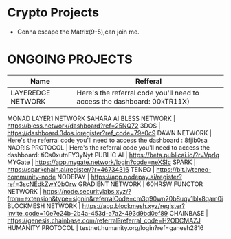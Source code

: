 # Crypto Projects

* Gonna escape the Matrix(9-5),can join me.

# ONGOING PROJECTS
Name | Refferal
------------ | ------------
LAYEREDGE NETWORK | Here's the referral code you'll need to access the dashboard: 00kTR11X)
MONAD LAYER1 NETWORK
SAHARA AI
BLESS NETWORK | https://bless.network/dashboard?ref=25NQ72
3DOS | https://dashboard.3dos.ioregister?ref_code=79e0c9
DAWN NETWORK | Here's the referral code you'll need to access the dashboard : 8fjib0sa
NAORIS PROTOCOL | Here's the referral code you'll need to access the dashboard: tiCs0xutnFY3yNyt
PUBLIC AI | https://beta.publicai.io/?r=Vprlq
MYGate | https://app.mygate.network/login?code=neXSIc
SPARK | https://sparkchain.ai/register/?r=46734316
TENEO | https://bit.ly/teneo-community-node 
NODEPAY | https://app.nodepay.ai/register?ref=3scNEdkZwY0bOrw
GRADIENT NETWORK | 60HRSW
FUNCTOR NETWORK | https://node.securitylabs.xyz/?from=extension&type=signin&referralCode=cm3q90wn20b8uqv1blx8qam0i
BLOCKMESH NETWORK | https://app.blockmesh.xyz/register?invite_code=10e7e24b-2b4a-453d-a7a2-493d9bd0ef89
CHAINBASE | https://genesis.chainbase.com/referral?referral_code=H2ODCMAZJ
HUMANITY PROTOCOL | testnet.humanity.org/login?ref=ganesh2816 
